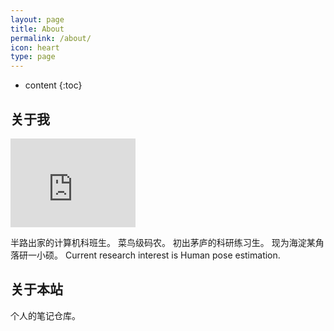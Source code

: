```yaml
---
layout: page
title: About
permalink: /about/
icon: heart
type: page
---
```


* content
{:toc}

## 关于我

<iframe src="https://githubbadge.appspot.com/gaohaoyang?s=1" style="border: 0;height: 142px;width: 200px;overflow: hidden;" frameBorder="0"></iframe>

半路出家的计算机科班生。
菜鸟级码农。
初出茅庐的科研练习生。
现为海淀某角落研一小硕。
Current research interest is Human pose estimation.


## 关于本站
个人的笔记仓库。